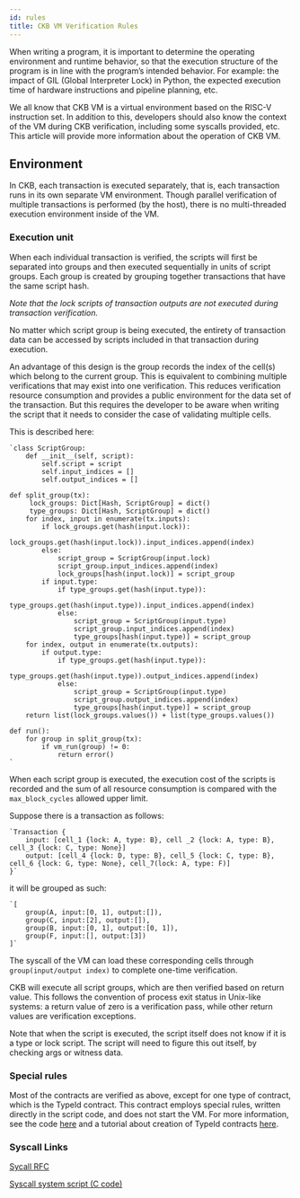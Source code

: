 ```yaml
---
id: rules
title: CKB VM Verification Rules
---
```


When writing a program, it is important to determine the operating environment and runtime behavior, so that the execution structure of the program is in line with the program’s intended behavior. For example: the impact of GIL (Global Interpreter Lock) in Python, the expected execution time of hardware instructions and pipeline planning, etc.

We all know that CKB VM is a virtual environment based on the RISC-V instruction set. In addition to this, developers should also know the context of the VM during CKB verification, including some syscalls provided, etc. This article will provide more information about the operation of CKB VM.

## Environment

In CKB, each transaction is executed separately, that is, each transaction runs in its own separate VM environment. Though parallel verification of multiple transactions is performed (by the host), there is no multi-threaded execution environment inside of the VM.

### Execution unit

When each individual transaction is verified, the scripts will first be separated into groups and then executed sequentially in units of script groups. Each group is created by grouping together transactions that have the same script hash. 

*Note that the lock scripts of transaction outputs are not executed during transaction verification.*

No matter which script group is being executed, the entirety of transaction data can be accessed by scripts included in that transaction during execution. 

An advantage of this design is the group records the index of the cell(s) which belong to the current group. This is equivalent to combining multiple verifications that may exist into one verification. This reduces verification resource consumption and provides a public environment for the data set of the transaction. But this requires the developer to be aware when writing the script that it needs to consider the case of validating multiple cells.

This is described here:

```
`class ScriptGroup:
    def __init__(self, script):
        self.script = script
        self.input_indices = []
        self.output_indices = []

def split_group(tx):
     lock_groups: Dict[Hash, ScriptGroup] = dict()
     type_groups: Dict[Hash, ScriptGroup] = dict()
    for index, input in enumerate(tx.inputs):
        if lock_groups.get(hash(input.lock)):
            lock_groups.get(hash(input.lock)).input_indices.append(index)
        else:
            script_group = ScriptGroup(input.lock)
            script_group.input_indices.append(index)
            lock_groups[hash(input.lock)] = script_group
        if input.type:
            if type_groups.get(hash(input.type)):
                type_groups.get(hash(input.type)).input_indices.append(index)
            else:
                script_group = ScriptGroup(input.type)
                script_group.input_indices.append(index)
                type_groups[hash(input.type)] = script_group
    for index, output in enumerate(tx.outputs):
        if output.type:
            if type_groups.get(hash(input.type)):
                type_groups.get(hash(input.type)).output_indices.append(index)
            else:
                script_group = ScriptGroup(input.type)
                script_group.output_indices.append(index)
                type_groups[hash(input.type)] = script_group
    return list(lock_groups.values()) + list(type_groups.values())

def run():
    for group in split_group(tx):
        if vm_run(group) != 0:
            return error()
`
```

When each script group is executed, the execution cost of the scripts is recorded and the sum of all resource consumption is compared with the `max_block_cycles` allowed upper limit.

Suppose there is a transaction as follows:

```
`Transaction {
    input: [cell_1 {lock: A, type: B}, cell _2 {lock: A, type: B}, cell_3 {lock: C, type: None}]
    output: [cell_4 {lock: D, type: B}, cell_5 {lock: C, type: B}, cell_6 {lock: G, type: None}, cell_7(lock: A, type: F)]
}`
```

it will be grouped as such:

```
`[
    group(A, input:[0, 1], output:[]), 
    group(C, input:[2], output:[]), 
    group(B, input:[0, 1], output:[0, 1]),
    group(F, input:[], output:[3])
]`
```

The syscall of the VM can load these corresponding cells through `group(input/output index)` to complete one-time verification.

CKB will execute all script groups, which are then verified based on return value. This follows the convention of process exit status in Unix-like systems: a return value of zero is a verification pass, while other return values are verification exceptions. 

Note that when the script is executed, the script itself does not know if it is a type or lock script. The script will need to figure this out itself, by checking args or witness data.

### Special rules

Most of the contracts are verified as above, except for one type of contract, which is the TypeId contract. This contract employs special rules, written directly in the script code, and does not start the VM. For more information, see the code [here](https://github.com/nervosnetwork/ckb/blob/44b0d3595c31a29aef81e74360ba8613cd0dd27f/script/src/type_id.rs) and a tutorial about creation of TypeId contracts [here](https://xuejie.space/2020_02_03_introduction_to_ckb_script_programming_type_id/).

### Syscall Links

[Sycall RFC](https://github.com/nervosnetwork/rfcs/blob/master/rfcs/0009-vm-syscalls/0009-vm-syscalls.md)

[Syscall system script (C code)](https://github.com/nervosnetwork/ckb-system-scripts/blob/865f4d7697cc979d62111e49f2fb12a3607a4eb9/c/ckb_syscalls.h)
